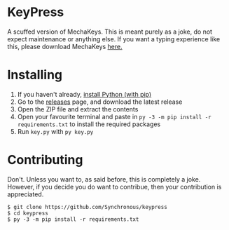 # KeyPress
A scuffed version of MechaKeys. This is meant purely as a joke, do not expect maintenance or anything else.
If you want a typing experience like this, please download MechaKeys [here.](https://mechakeys.robolab.io)

# Installing
1. If you haven't already, [install Python (with pip)](https://www.python.org/downloads/) 
2. Go to the [releases](https://github.com/SynchronousDev/keypress/releases/tag/v1.0.0) page, and download the latest release
3. Open the ZIP file and extract the contents
4. Open your favourite terminal and paste in ```py -3 -m pip install -r requirements.txt``` to install the required packages
5. Run `key.py` with ```py key.py```

# Contributing
Don't. Unless you want to, as said before, this is completely a joke. 
However, if you decide you do want to contribue, then your contribution is appreciated.
```
$ git clone https://github.com/Synchronous/keypress
$ cd keypress
$ py -3 -m pip install -r requirements.txt
```

